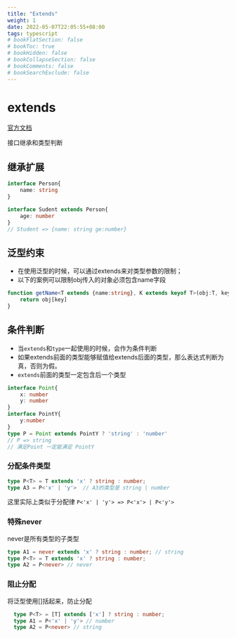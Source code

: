 ```yaml
---
title: "Extends"
weight: 1
date: 2022-05-07T22:05:55+08:00
tags: typescript
# bookFlatSection: false
# bookToc: true
# bookHidden: false
# bookCollapseSection: false
# bookComments: false
# bookSearchExclude: false
---
```


# extends
[官方文档](https://www.typescriptlang.org/docs/handbook/2/objects.html#extending-types)

接口继承和类型判断

## 继承扩展
```ts
interface Person{
    name: string
}

interface Sudent extends Person{
    age: number
}
// Student => {name: string ge:number}
```

## 泛型约束
- 在使用泛型的时候，可以通过extends来对类型参数的限制；
- 以下的案例可以限制obj传入的对象必须包含name字段
```ts
function getName<T extends {name:string}, K extends keyof T>(obj:T, key:K){
    return obj[key]
}
```
## 条件判断
- 当`extends`和`type`一起使用的时候，会作为条件判断
- 如果extends前面的类型能够赋值给extends后面的类型，那么表达式判断为真，否则为假。
- `extends`前面的类型一定包含后一个类型
```ts
interface Point{
    x: number
    y: number
}
interface PointY{
    y:number
}
type P = Point extends PointY ? 'string' : 'number'
// P => string
// 满足Point 一定能满足 PointY
```
### 分配条件类型
```ts
type P<T> = T extends 'x' ? string : number;
type A3 = P<'x' | 'y'>  // A3的类型是 string | number
```
这里实际上类似于分配律 `P<'x' | 'y'> => P<'x'> | P<'y'>`

### 特殊never
never是所有类型的子类型
```ts
type A1 = never extends 'x' ? string : number; // string
type P<T> = T extends 'x' ? string : number;
type A2 = P<never> // never
```
### 阻止分配
将泛型使用[]括起来，防止分配
```ts
  type P<T> = [T] extends ['x'] ? string : number;
  type A1 = P<'x' | 'y'> // number
  type A2 = P<never> // string
```